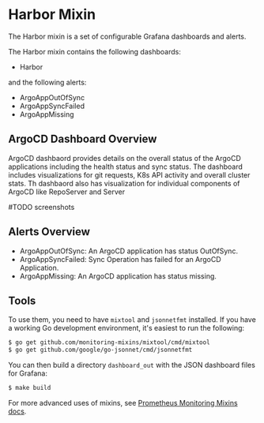 # Harbor Mixin

The Harbor mixin is a set of configurable Grafana dashboards and alerts.

The Harbor mixin contains the following dashboards:

- Harbor

and the following alerts:

- ArgoAppOutOfSync
- ArgoAppSyncFailed
- ArgoAppMissing

## ArgoCD Dashboard Overview
ArgoCD dashbaord provides details on the overall status of the ArgoCD applications including the health status and sync status. The dashboard includes visualizations for git requests, K8s API activity and overall cluster stats. Th dashbaord also has visualization for individual components of ArgoCD like RepoServer and Server 

#TODO screenshots

## Alerts Overview
- ArgoAppOutOfSync: An ArgoCD application has status OutOfSync.
- ArgoAppSyncFailed: Sync Operation has failed for an ArgoCD Application.
- ArgoAppMissing: An ArgoCD application has status missing.

## Tools
To use them, you need to have `mixtool` and `jsonnetfmt` installed. If you have a working Go development environment, it's easiest to run the following:

```bash
$ go get github.com/monitoring-mixins/mixtool/cmd/mixtool
$ go get github.com/google/go-jsonnet/cmd/jsonnetfmt
```

You can then build a directory `dashboard_out` with the JSON dashboard files for Grafana:

```bash
$ make build
```

For more advanced uses of mixins, see [Prometheus Monitoring Mixins docs](https://github.com/monitoring-mixins/docs).